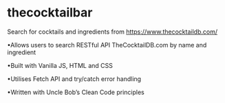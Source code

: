 # thecocktailbar
Search for cocktails and ingredients from https://www.thecocktaildb.com/

  •Allows users to search RESTful API TheCocktailDB.com by name and ingredient
  
  •Built with Vanilla JS, HTML and CSS 
  
  •Utilises Fetch API and try/catch error handling
  
  •Written with Uncle Bob’s Clean Code principles

